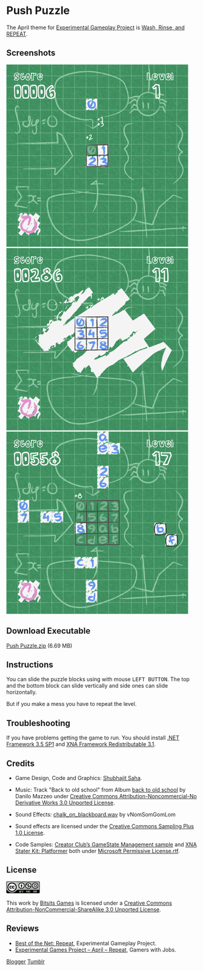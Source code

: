 Push Puzzle
===
The April theme for [Experimental Gameplay Project] is [Wash, Rinse, and REPEAT][theme].

Screenshots
---
![](https://github.com/Bitsits/Push-Puzzle-Assets/raw/master/Blog/push%20puzzle%201.png)
![](https://github.com/Bitsits/Push-Puzzle-Assets/raw/master/Blog/push%20puzzle%202.png)
![](https://github.com/Bitsits/Push-Puzzle-Assets/raw/master/Blog/push%20puzzle%203.png)

Download Executable
---
[Push Puzzle.zip][zip] (6.69 MB)


Instructions
---
You can slide the puzzle blocks using with mouse <kbd>LEFT BUTTON</kbd>. The top and the bottom block can slide vertically and side ones can slide horizontally.

But if you make a mess you have to repeat the level.


Troubleshooting
---
If you have problems getting the game to run. You should install [.NET Framework 3.5 SP1] and [XNA Framework Redistributable 3.1].


Credits
---
- Game Design, Code and Graphics: [Shubhajit Saha].

- Music: Track "Back to old school" from Album [back to old school](http://www.jamendo.com/en/album/64123) by Danilo Mazzeo under [Creative Commons Attribution-Noncommercial-No Derivative Works 3.0 Unported License].

- Sound Effects: [chalk_on_blackboard.wav](http://www.freesound.org/samplesViewSingle.php?id=91034) by vNomSomGomLom 

- Sound effects are licensed under the [Creative Commons Sampling Plus 1.0 License].

- Code Samples: [Creator Club’s GameState Management sample] and [XNA Stater Kit: Platformer] both under [Microsoft Permissive License.rtf].


License
---
![](https://github.com/Bitsits/Push-Puzzle-Assets/raw/master/Blog/cc.png)

This work by [Bitsits Games] is licensed under a [Creative Commons Attribution-NonCommercial-ShareAlike 3.0 Unported License].

Reviews
---
- [Best of the Net: Repeat], Experimental Gameplay Project. 
- [Experimental Games Project – April – Repeat], Gamers with Jobs.


[.NET Framework 3.5 SP1]: http://www.microsoft.com/downloads/details.aspx?FamilyID=ab99342f-5d1a-413d-8319-81da479ab0d7
[XNA Framework Redistributable 3.1]: http://www.microsoft.com/downloads/details.aspx?FamilyID=53867a2a-e249-4560-8011-98eb3e799ef2
[Windows Installer 3.1]: http://www.microsoft.com/downloads/details.aspx?displaylang=en&FamilyID=889482fc-5f56-4a38-b838-de776fd4138c

[Creator Club’s GameState Management sample]: http://creators.xna.com/en-US/samples/gamestatemanagement
[XNA Stater Kit: Platformer]: http://msdn.microsoft.com/en-us/library/dd254918.aspx
[Microsoft Permissive License.rtf]: http://creators.xna.com/downloads/?id=15

[MIT License]: http://www.opensource.org/licenses/mit-license.php
[Creative Commons Sampling Plus 1.0 License]: http://creativecommons.org/licenses/sampling+/1.0/
[Creative Commons Attribution-Noncommercial-No Derivative Works 2.0 Generic]: http://creativecommons.org/licenses/by-nc/2.0/
[Creative Commons Attribution-NonCommercial-ShareAlike 2.5 Brazil]: http://creativecommons.org/licenses/by-nc-sa/2.5/br/
[Creative Commons Attribution-Noncommercial-No Derivative Works 3.0 Unported License]: http://creativecommons.org/licenses/by-nc-nd/3.0/
[Creative Commons Attribution-NonCommercial-ShareAlike 3.0 Unported License]: http://creativecommons.org/licenses/by-nc-sa/3.0/

[Bitsits Games]: https://bitsits.blogspot.com
[Shubhajit Saha]: https://suvozit.blogspot.com
[Maya Agarwal]: https://mayaagarwal.blogspot.com

[Experimental Gameplay Project]: http://experimentalgameplay.com/
[theme]: http://experimentalgameplay.com/blog/2010/04/in-april-wash-rinse-and-repeat/
[zip]: https://github.com/Bitsits/Push-Puzzle-Assets/raw/master/Push%20Puzzle.zip

[Best of the Net: Repeat]: http://experimentalgameplay.com/blog/2010/04/best-of-the-net-repeat/
[Experimental Games Project – April – Repeat]: http://www.gamerswithjobs.com/node/50186

[Blogger](https://bitsits.blogspot.com/2010/04/push-puzzle.html)
[Tumblr](http://bitsits.tumblr.com/post/96178291080/push-puzzle-the-april-theme-for-experimental)
